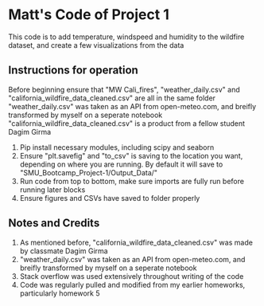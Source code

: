 # Matt's Code of Project 1
This code is to add temperature, windspeed and humidity to the wildfire dataset, and create a few visualizations from the data

## Instructions for operation
Before beginning ensure that "MW Cali_fires", "weather_daily.csv" and "california_wildfire_data_cleaned.csv" are all in the same folder
"weather_daily.csv" was taken as an API from open-meteo.com, and breifly transformed by myself on a seperate notebook
"california_wildfire_data_cleaned.csv" is a product from a fellow student Dagim Girma

1. Pip install necessary modules, including scipy and seaborn
2. Ensure "plt.savefig" and "to_csv" is saving to the location you want, depending on where you are running. By default it will save to "SMU_Bootcamp_Project-1/Output_Data/"
3. Run code from top to bottom, make sure imports are fully run before running later blocks
4. Ensure figures and CSVs have saved to folder properly

## Notes and Credits
1. As mentioned before, "california_wildfire_data_cleaned.csv" was made by classmate Dagim Girma
2. "weather_daily.csv" was taken as an API from open-meteo.com, and breifly transformed by myself on a seperate notebook
3. Stack overflow was used extensively throughout writing of the code
4. Code was regularly pulled and modified from my earlier homeworks, particularly homework 5
